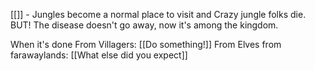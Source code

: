 [[]] -  Jungles become a normal place to visit and Crazy jungle folks die. BUT! The disease doesn't go away, now it's among the kingdom. 

When it's done
	From Villagers: [[Do something!]]
	From Elves from farawaylands: [[What else did you expect]]